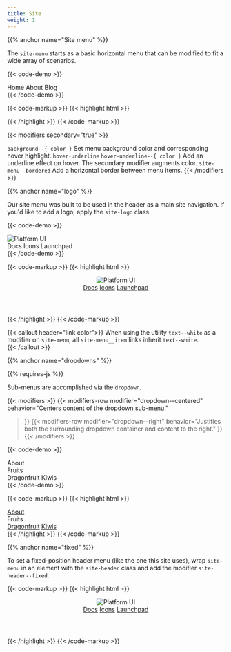 ```yaml
---
title: Site
weight: 1
---
```


{{% anchor name="Site menu" %}}

The `site-menu` starts as a basic horizontal menu that can be modified to fit a wide array of scenarios. 

{{< code-demo >}}
<nav class="site-menu">
  <a class="site-menu__item">Home</a>
  <a class="site-menu__item">About</a>
  <a class="site-menu__item">Blog</a>
</nav>
{{< /code-demo >}}

{{< code-markup >}}
{{< highlight html >}}
<nav class="site-menu">
  <a href="" class="site-menu__item"></a>
  <a href="" class="site-menu__item"></a>
  <a href="" class="site-menu__item"></a>
</nav>
{{< /highlight >}}
{{< /code-markup >}} 

{{< modifiers secondary="true" >}}
<tr>
  <td data-label="Modifier"><code>background--{ color }</code></td>
  <td data-label="Secondary"><i class="pi-ban" aria-hidden="true"></i></td>
  <td data-label="Behavior">Set menu background color and corresponding hover highlight.</td>
</tr>
<tr>
  <td data-label="Modifier"><code>hover-underline</code></td>
  <td data-label="Secondary"><code>hover-underline--{ color }</code></td>
  <td data-label="Behavior">Add an underline effect on hover. The secondary modifier augments color.</td>
</tr>
<tr>
  <td data-label="Modifier"><code>site-menu--bordered</code></td>
  <td data-label="Secondary"><i class="pi-ban" aria-hidden="true"></i></td>
  <td data-label="Behavior">Add a horizontal border between menu items.</td>
</tr>
{{< /modifiers >}}

{{% anchor name="logo" %}}

Our site menu was built to be used in the header as a main site navigation. If you'd like to add a logo, apply the `site-logo` class.

{{< code-demo >}}
<div class="site-header background--purple flex flex--align-center">
  <a class="site-logo p-2">
    <img src="/images/platform-ui.svg" alt="Platform UI">
  </a>
  <nav class="site-menu hover-underline hover-underline--white h-100 flex flex--grow flex--align-center text--white px-2">
    <a class="p-2 site-menu__item">Docs</a>
    <a class="p-2 site-menu__item">Icons</a>
    <a class="p-2 site-menu__item">Launchpad</a>
  </nav>
</div>
{{< /code-demo >}}

{{< code-markup >}}
{{< highlight html >}}
<header class="site-header background--purple flex flex--align-center">
  <a class="site-logo p-2">
    <img src="/images/platform-ui.svg" alt="Platform UI">
  </a>
  <nav class="site-menu hover-underline hover-underline--white h-100 flex flex--grow flex--align-center text--white px-2">
    <a href="" class="p-2 site-menu__item">Docs</a>
    <a href="" class="p-2 site-menu__item">Icons</a>
    <a href="" class="p-2 site-menu__item">Launchpad</a>
  </nav>
</header>
{{< /highlight >}}
{{< /code-markup >}}
 
{{< callout header="link color">}}
When using the utility `text--white` as a modifier on `site-menu`, all `site-menu__item` links inherit `text--white`.   
{{< /callout >}}


{{% anchor name="dropdowns" %}}

<div class="mb-4">
{{% requires-js %}}
</div>

Sub-menus are accomplished via the `dropdown`.

{{< modifiers >}}
{{< modifiers-row
  modifier="dropdown--centered" 
  behavior="Centers content of the dropdown sub-menu." 
>}}
{{< modifiers-row 
    modifier="dropdown--right" 
    behavior="Justifies both the surrounding dropdown container and content to the right." 
>}}
{{< /modifiers >}}

{{< code-demo >}}
<nav class="site-menu background--lightblue">
  <a class="p-3 site-menu__item">About</a>
  <div class="dropdown">
      <div class="p-3 site-menu__item dropdown__trigger">
        Fruits
        <i class="ml-1 pi-angle-down"></i>
      </div>
      <div class="dropdown__content">
        <a class="dropdown__content-item">Dragonfruit</a>
        <a class="dropdown__content-item">Kiwis</a>
      </div>
    </div>
</nav>
{{< /code-demo >}}

{{< code-markup >}}
{{< highlight html >}}
<nav class="site-menu background--lightblue">
  <a href="" class="p-3 site-menu__item">About</a>
  <div class="dropdown">
      <div class="p-3 site-menu__item dropdown__trigger">
        Fruits
        <i class="ml-1 pi-angle-down"></i>
      </div>
      <div class="dropdown__content">
        <a href="" class="dropdown__content-item">Dragonfruit</a>
        <a href="" class="dropdown__content-item">Kiwis</a>
      </div>
    </div>
</nav>
{{< /highlight >}}
{{< /code-markup >}}

{{% anchor name="fixed" %}} 

To set a fixed-position header menu (like the one this site uses), wrap `site-menu` in an element with the `site-header` class and add the modifier `site-header--fixed`. 

{{< code-markup >}}
{{< highlight html >}}
<header class="site-header site-header--fixed">
  <a class="site-logo">
    <img src="..." alt="Platform UI">
  </a>
  <nav class="site-menu">
    <a href="" class="site-menu__item">Docs</a>
    <a href="" class="site-menu__item">Icons</a>
    <a href="" class="site-menu__item">Launchpad</a>
  </nav>
</header>
{{< /highlight >}}
{{< /code-markup >}}
